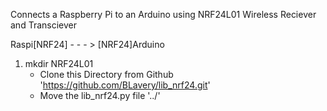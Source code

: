 Connects a Raspberry Pi to an Arduino using NRF24L01 Wireless Reciever and Transciever

Raspi[NRF24] - - - > [NRF24]Arduino


1) mkdir NRF24L01
      - Clone this Directory from Github 'https://github.com/BLavery/lib_nrf24.git'
      - Move the lib_nrf24.py file '../'
      
